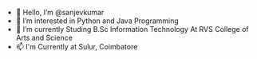 - 👋 Hello, I’m @sanjevkumar
- 👀 I’m interested in Python and Java Programming
- 🌱 I’m currently Studing B.Sc Information Technology At RVS College of Arts and Science
- 📫 I'm Currently at Sulur, Coimbatore

<!---
sanjevkumar/sanjevkumar is a ✨ special ✨ repository because its `README.md` (this file) appears on your GitHub profile.
You can click the Preview link to take a look at your changes.
--->
